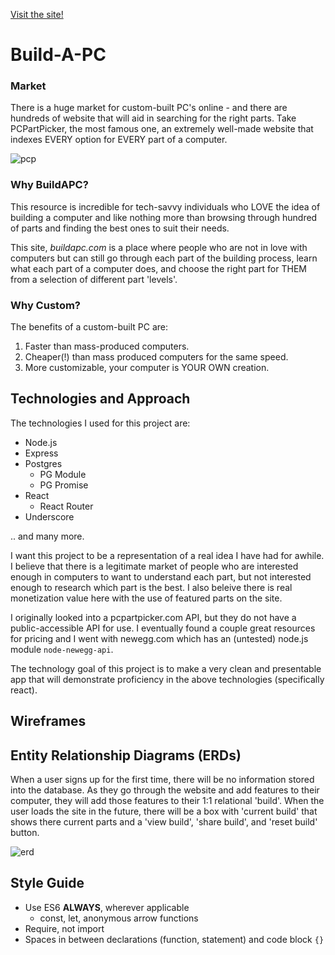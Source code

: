 [Visit the site!](buildapc.herokuapp.com)

# Build-A-PC
### Market 
There is a huge market for custom-built PC's online - and there are hundreds of website that will aid in searching for the right parts. Take PCPartPicker, the most famous one, an extremely well-made website that indexes EVERY option for EVERY part of a computer. 

![pcp](http://i.imgur.com/X1R2BZz.png)

### Why BuildAPC?
This resource is incredible for tech-savvy individuals who LOVE the idea of building a computer and like nothing more than browsing through hundred of parts and finding the best ones to suit their needs.

This site, *buildapc.com* is a place where people who are not in love with computers but can still go through each part of the building process, learn what each part of a computer does, and choose the right part for THEM from a selection of different part 'levels'.

### Why Custom?
The benefits of a custom-built PC are:
1. Faster than mass-produced computers.
2. Cheaper(!) than mass produced computers for the same speed. 
3. More customizable, your computer is YOUR OWN creation.

## Technologies and Approach
The technologies I used for this project are: 
- Node.js
- Express
- Postgres
  - PG Module
  - PG Promise
- React
  - React Router
- Underscore

.. and many more.

I want this project to be a representation of a real idea I have had for awhile. I believe that there is a legitimate market of people who are interested enough in computers to want to understand each part, but not interested enough to research which part is the best. I also beleive there is real monetization value here with the use of featured parts on the site.

I originally looked into a pcpartpicker.com API, but they do not have a public-accessible API for use. I eventually found a couple great resources for pricing and I went with newegg.com which has an (untested) node.js module `node-newegg-api`. 

The technology goal of this project is to make a very clean and presentable app that will demonstrate proficiency in the above technologies (specifically react).

## Wireframes

## Entity Relationship Diagrams (ERDs)
When a user signs up for the first time, there will be no information stored into the database. As they go through the website and add features to their computer, they will add those features to their 1:1 relational 'build'. When the user loads the site in the future, there will be a box with 'current build' that shows there current parts and a 'view build', 'share build', and 'reset build' button.

![erd](http://i.imgur.com/XCWUv97.png)

## Style Guide
- Use ES6 **ALWAYS**, wherever applicable 
  - const, let, anonymous arrow functions
- Require, not import
- Spaces in between declarations (function, statement) and code block `{}`

